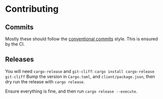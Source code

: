 # Contributing

## Commits

Mostly these should follow the [conventional commits](https://www.conventionalcommits.org/en/v1.0.0/) style. This is
ensured by
the CI.

## Releases

You will need `cargo-release` and `git-cliff`: `cargo install cargo-release git-cliff`
Bump the version in `Cargo.toml`, and `client/package.json`, then dry run the release with `cargo release`.

Ensure everything is fine, and then run `cargo release --execute`.
